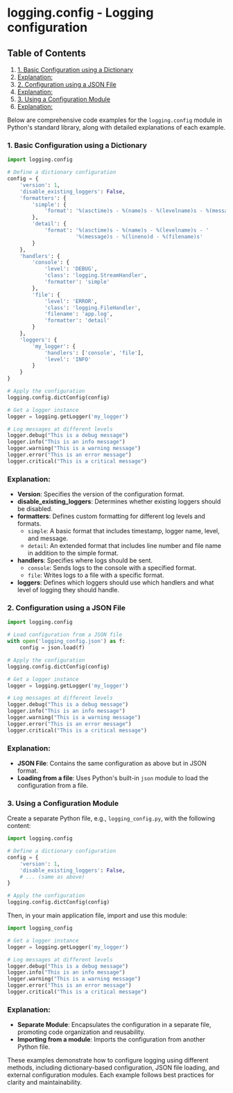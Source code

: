 # logging.config - Logging configuration
## Table of Contents

1. [1. Basic Configuration using a Dictionary](#1-basic-configuration-using-a-dictionary)
2. [Explanation:](#explanation)
3. [2. Configuration using a JSON File](#2-configuration-using-a-json-file)
4. [Explanation:](#explanation)
5. [3. Using a Configuration Module](#3-using-a-configuration-module)
6. [Explanation:](#explanation)



Below are comprehensive code examples for the `logging.config` module in Python's standard library, along with detailed explanations of each example.

### 1. Basic Configuration using a Dictionary

```python
import logging.config

# Define a dictionary configuration
config = {
    'version': 1,
    'disable_existing_loggers': False,
    'formatters': {
        'simple': {
            'format': '%(asctime)s - %(name)s - %(levelname)s - %(message)s'
        },
        'detail': {
            'format': '%(asctime)s - %(name)s - %(levelname)s - '
                      '%(message)s - %(lineno)d - %(filename)s'
        }
    },
    'handlers': {
        'console': {
            'level': 'DEBUG',
            'class': 'logging.StreamHandler',
            'formatter': 'simple'
        },
        'file': {
            'level': 'ERROR',
            'class': 'logging.FileHandler',
            'filename': 'app.log',
            'formatter': 'detail'
        }
    },
    'loggers': {
        'my_logger': {
            'handlers': ['console', 'file'],
            'level': 'INFO'
        }
    }
}

# Apply the configuration
logging.config.dictConfig(config)

# Get a logger instance
logger = logging.getLogger('my_logger')

# Log messages at different levels
logger.debug("This is a debug message")
logger.info("This is an info message")
logger.warning("This is a warning message")
logger.error("This is an error message")
logger.critical("This is a critical message")
```

### Explanation:

- **Version**: Specifies the version of the configuration format.
- **disable_existing_loggers**: Determines whether existing loggers should be disabled.
- **formatters**: Defines custom formatting for different log levels and formats.
  - `simple`: A basic format that includes timestamp, logger name, level, and message.
  - `detail`: An extended format that includes line number and file name in addition to the simple format.
- **handlers**: Specifies where logs should be sent.
  - `console`: Sends logs to the console with a specified format.
  - `file`: Writes logs to a file with a specific format.
- **loggers**: Defines which loggers should use which handlers and what level of logging they should handle.

### 2. Configuration using a JSON File

```python
import logging.config

# Load configuration from a JSON file
with open('logging_config.json') as f:
    config = json.load(f)

# Apply the configuration
logging.config.dictConfig(config)

# Get a logger instance
logger = logging.getLogger('my_logger')

# Log messages at different levels
logger.debug("This is a debug message")
logger.info("This is an info message")
logger.warning("This is a warning message")
logger.error("This is an error message")
logger.critical("This is a critical message")
```

### Explanation:

- **JSON File**: Contains the same configuration as above but in JSON format.
- **Loading from a file**: Uses Python's built-in `json` module to load the configuration from a file.

### 3. Using a Configuration Module

Create a separate Python file, e.g., `logging_config.py`, with the following content:

```python
import logging.config

# Define a dictionary configuration
config = {
    'version': 1,
    'disable_existing_loggers': False,
    # ... (same as above)
}

# Apply the configuration
logging.config.dictConfig(config)
```

Then, in your main application file, import and use this module:

```python
import logging_config

# Get a logger instance
logger = logging.getLogger('my_logger')

# Log messages at different levels
logger.debug("This is a debug message")
logger.info("This is an info message")
logger.warning("This is a warning message")
logger.error("This is an error message")
logger.critical("This is a critical message")
```

### Explanation:

- **Separate Module**: Encapsulates the configuration in a separate file, promoting code organization and reusability.
- **Importing from a module**: Imports the configuration from another Python file.

These examples demonstrate how to configure logging using different methods, including dictionary-based configuration, JSON file loading, and external configuration modules. Each example follows best practices for clarity and maintainability.
